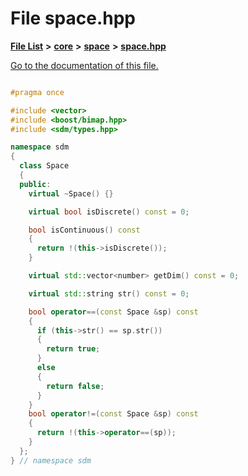 
# File space.hpp

[**File List**](files.md) **>** [**core**](dir_92216a09053680f71034e5e26026ee62.md) **>** [**space**](dir_4382197029a4717686416170aae3e90a.md) **>** [**space.hpp**](space_8hpp.md)

[Go to the documentation of this file.](space_8hpp.md) 


````cpp

#pragma once

#include <vector>
#include <boost/bimap.hpp>
#include <sdm/types.hpp>

namespace sdm
{
  class Space
  {
  public:
    virtual ~Space() {}

    virtual bool isDiscrete() const = 0;

    bool isContinuous() const
    {
      return !(this->isDiscrete());
    }

    virtual std::vector<number> getDim() const = 0;

    virtual std::string str() const = 0;

    bool operator==(const Space &sp) const
    {
      if (this->str() == sp.str())
      {
        return true;
      }
      else
      {
        return false;
      }
    }
    bool operator!=(const Space &sp) const
    {
      return !(this->operator==(sp));
    }
  };
} // namespace sdm
````


